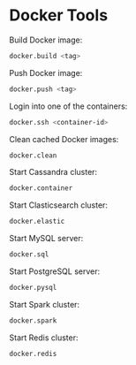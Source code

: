 # Docker Tools

Build Docker image:
```bash
docker.build <tag>
```

Push Docker image:
```bash
docker.push <tag>
```

Login into one of the containers:
```bash
docker.ssh <container-id>
```

Clean cached Docker images:
```bash
docker.clean
```

Start Cassandra cluster:
```bash
docker.container
```

Start Clasticsearch cluster:
```bash
docker.elastic
```

Start MySQL server:
```bash
docker.sql
```

Start PostgreSQL server:
```bash
docker.pysql
```

Start Spark cluster:
```bash
docker.spark
```

Start Redis cluster:
```bash
docker.redis
```
